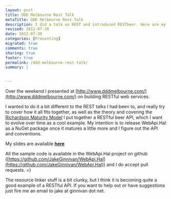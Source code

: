 ```yaml
---
layout: post
title: DDD Melbourne Rest Talk
metaTitle: DDD Melbourne Rest Talk
description: I did a talk on REST and introduced RESTbeer. Here are my slides and links
revised: 2012-07-30
date: 2012-07-30
categories: [Presenting]
migrated: true
comments: true
sharing: true
footer: true
permalink: /ddd-melbourne-rest-talk/
summary: | 
  

---
```

Over the weekend I presented at [http://www.dddmelbourne.com/](http://www.dddmelbourne.com/) on building RESTful web services.

I wanted to do it a bit different to the REST talks I had been to, and really try to cover how it all fits together, as well as the theory and covering the [Richardson Maturity Model](http://martinfowler.com/articles/richardsonMaturityModel.html) I put together a RESTful beer API, which I want to evolve over time as a cool example. My intention is to release WebApi.Hal as a NuGet package once it matures a little more and I figure out the API and conventions.

My slides are available **[here](https://www.dropbox.com/s/vksivsuo5fx44qp/REST.pptx)**

All the sample code is available in the WebApi.Hal project on github ([https://github.com/JakeGinnivan/WebApi.Hal](https://github.com/JakeGinnivan/WebApi.Hal)) and I do accept pull requests. =)

The resource linker stuff is a bit clunky, but I think it is becoming quite a good example of a RESTful API. If you want to help out or have suggestions just fire me an email to jake at ginnivan dot net.